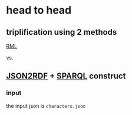 # head to head

## triplification using 2 methods

[RML](https://rml.io/)

vs.

[JSON2RDF](https://github.com/AtomGraph/JSON2RDF) + [SPARQL](https://en.wikipedia.org/wiki/SPARQL) construct
-

### input
the input json is `characters.json`
